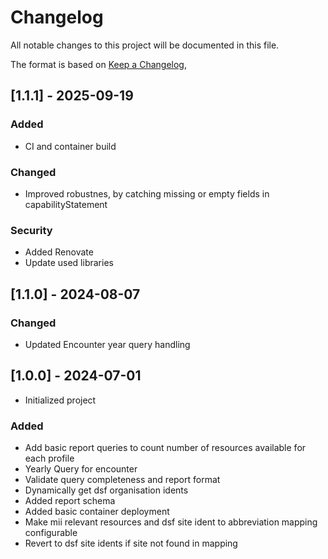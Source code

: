 # Changelog

All notable changes to this project will be documented in this file.

The format is based on [Keep a Changelog](https://keepachangelog.com/en/1.0.0/),


## [1.1.1] - 2025-09-19

### Added

- CI and container build

### Changed

- Improved robustnes, by catching missing or empty fields in capabilityStatement

### Security

- Added Renovate
- Update used libraries

## [1.1.0] - 2024-08-07

### Changed

- Updated Encounter year query handling 

## [1.0.0] - 2024-07-01

- Initialized project

### Added

- Add basic report queries to count number of resources available for each profile
- Yearly Query for encounter
- Validate query completeness and report format
- Dynamically get dsf organisation idents
- Added report schema
- Added basic container deployment
- Make mii relevant resources and dsf site ident to abbreviation mapping configurable
- Revert to dsf site idents if site not found in mapping

